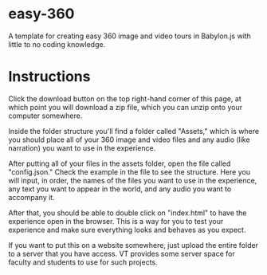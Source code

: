 # easy-360
A template for creating easy 360 image and video tours in Babylon.js with little to no coding knowledge. 

# Instructions

Click the download button on the top right-hand corner of this page, at which point you will download a zip file, which you can unzip onto your computer somewhere.

Inside the folder structure you'll find a folder called "Assets," which is where you should place all of your 360 image and video files and any audio (like narration) you want to use in the experience.

After putting all of your files in the assets folder, open the file called "config.json." Check the example in the file to see the structure. Here you will input, in order, the names of the files you want to use in the experience, any text you want to appear in the world, and any audio you want to accompany it.

After that, you should be able to double click on "index.html" to have the experience open in the browser. This is a way for you to test your experience and make sure everything looks and behaves as you expect.

If you want to put this on a website somewhere, just upload the entire folder to a server that you have access. VT provides some server space for faculty and students to use for such projects.
